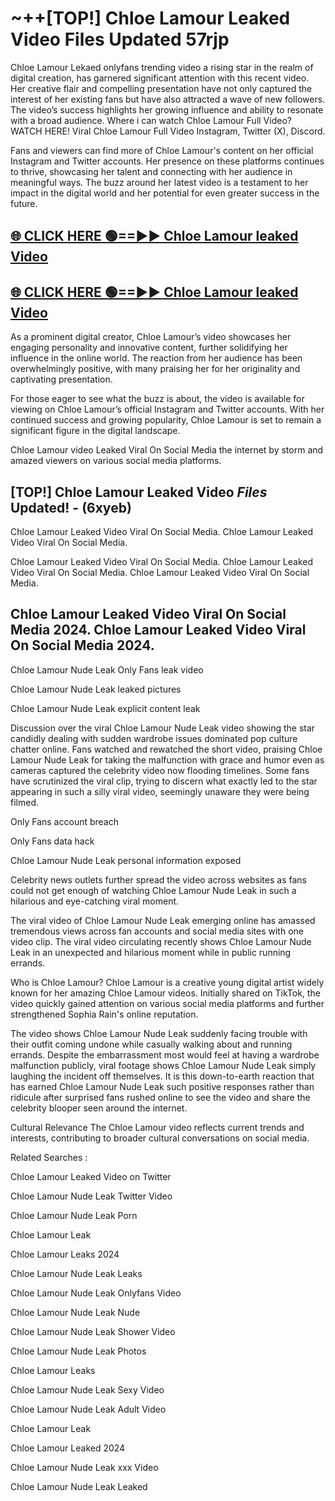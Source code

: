 # ~++[TOP!] Chloe Lamour Leaked Video Files Updated 57rjp

 Chloe Lamour Lekaed onlyfans trending video a rising star in the realm of digital creation, has garnered significant attention with this recent video. Her creative flair and compelling presentation have not only captured the interest of her existing fans but have also attracted a wave of new followers. The video’s success highlights her growing influence and ability to resonate with a broad audience.
Where i can watch  Chloe Lamour Full Video? WATCH HERE! Viral  Chloe Lamour Full Video Instagram, Twitter (X), Discord.


Fans and viewers can find more of  Chloe Lamour's content on her official Instagram and Twitter accounts. Her presence on these platforms continues to thrive, showcasing her talent and connecting with her audience in meaningful ways. The buzz around her latest video is a testament to her impact in the digital world and her potential for even greater success in the future.


## [🌐 CLICK HERE 🟢==►►  Chloe Lamour leaked Video ](https://onlyclips.site?title=Chloe_Lamour&ref=git)

## [🌐 CLICK HERE 🟢==►►  Chloe Lamour leaked Video ](https://onlyclips.site?title=Chloe_Lamour&ref=git)


As a prominent digital creator,  Chloe Lamour’s video showcases her engaging personality and innovative content, further solidifying her influence in the online world. The reaction from her audience has been overwhelmingly positive, with many praising her for her originality and captivating presentation.

For those eager to see what the buzz is about, the video is available for viewing on  Chloe Lamour’s official Instagram and Twitter accounts. With her continued success and growing popularity,  Chloe Lamour is set to remain a significant figure in the digital landscape.


  Chloe Lamour video Leaked Viral On Social Media the internet by storm and amazed viewers on various social media platforms.


## [TOP!]  Chloe Lamour Leaked Video *Files* Updated! - (6xyeb) 

 Chloe Lamour Leaked Video Viral On Social Media. Chloe Lamour Leaked Video Viral On Social Media.

 Chloe Lamour Leaked Video Viral On Social Media. Chloe Lamour Leaked Video Viral On Social Media. Chloe Lamour Leaked Video Viral On Social Media.


##  Chloe Lamour Leaked Video Viral On Social Media 2024. Chloe Lamour Leaked Video Viral On Social Media 2024.
 Chloe Lamour Nude Leak Only Fans leak video

 Chloe Lamour Nude Leak leaked pictures

 Chloe Lamour Nude Leak explicit content leak

Discussion over the viral  Chloe Lamour Nude Leak video showing the star candidly dealing with sudden wardrobe issues dominated pop culture chatter online. Fans watched and rewatched the short video, praising  Chloe Lamour Nude Leak for taking the malfunction with grace and humor even as cameras captured the celebrity video now flooding timelines. Some fans have scrutinized the viral clip, trying to discern what exactly led to the star appearing in such a silly viral video, seemingly unaware they were being filmed.


Only Fans account breach

Only Fans data hack

 Chloe Lamour Nude Leak personal information exposed

Celebrity news outlets further spread the video across websites as fans could not get enough of watching  Chloe Lamour Nude Leak in such a hilarious and eye-catching viral moment.


The viral video of  Chloe Lamour Nude Leak emerging online has amassed tremendous views across fan accounts and social media sites with one video clip. The viral video circulating recently shows  Chloe Lamour Nude Leak in an unexpected and hilarious moment while in public running errands.


Who is  Chloe Lamour?  Chloe Lamour is a creative young digital artist widely known for her amazing  Chloe Lamour videos. Initially shared on TikTok, the video quickly gained attention on various social media platforms and further strengthened Sophia Rain's online reputation.

The video shows  Chloe Lamour Nude Leak suddenly facing trouble with their outfit coming undone while casually walking about and running errands. Despite the embarrassment most would feel at having a wardrobe malfunction publicly, viral footage shows  Chloe Lamour Nude Leak simply laughing the incident off themselves. It is this down-to-earth reaction that has earned  Chloe Lamour Nude Leak such positive responses rather than ridicule after surprised fans rushed online to see the video and share the celebrity blooper seen around the internet.

Cultural Relevance The  Chloe Lamour video reflects current trends and interests, contributing to broader cultural conversations on social media.

Related Searches :

 Chloe Lamour Leaked Video on Twitter

 Chloe Lamour Nude Leak Twitter Video

 Chloe Lamour Nude Leak Porn

 Chloe Lamour Leak 

 Chloe Lamour Leaks 2024

 Chloe Lamour Nude Leak Leaks

 Chloe Lamour Nude Leak Onlyfans Video

 Chloe Lamour Nude Leak Nude

 Chloe Lamour Nude Leak Shower Video

 Chloe Lamour Nude Leak Photos

 Chloe Lamour Leaks

 Chloe Lamour Nude Leak Sexy Video

 Chloe Lamour Nude Leak Adult Video

 Chloe Lamour Leak

 Chloe Lamour Leaked 2024

 Chloe Lamour Nude Leak xxx Video

 Chloe Lamour Nude Leak Leaked